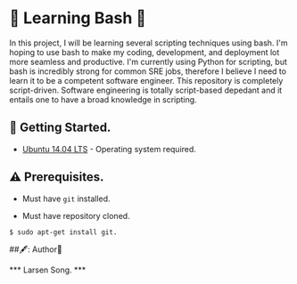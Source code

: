 # :shell: Learning Bash :shell:

In this project, I will be learning several scripting techniques using bash.
I'm hoping to use bash to make my coding, development, and deployment lot more seamless and productive. I'm currently using Python for scripting, but bash is incredibly strong for common SRE jobs, therefore I believe I need to learn it to be a competent software engineer. This repository is completely script-driven.
Software engineering is totally script-based depedant and it entails one to have a broad knowledge in scripting.


## :running: Getting Started.

* [Ubuntu 14.04 LTS](http://releases.ubuntu.com/14.04/) - Operating system  required.

## :warning: Prerequisites.

* Must have `git` installed.

* Must have repository cloned.

```
$ sudo apt-get install git.
```

##🖋️: Author📘
 
 *** Larsen Song. ***
